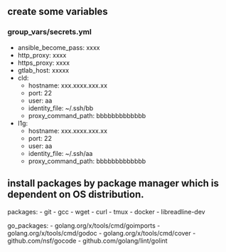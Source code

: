 ## create some variables
### group_vars/secrets.yml
- ansible_become_pass: xxxx
- http_proxy: xxxx
- https_proxy: xxxx
- gtlab_host: xxxxx
- cld:
  - hostname: xxx.xxxx.xxx.xx
  - port: 22
  - user: aa
  - identity_file: ~/.ssh/bb
  - proxy_command_path: bbbbbbbbbbbbb
- l1g:
  - hostname: xxx.xxxx.xxx.xx
  - port: 22
  - user: aa
  - identity_file: ~/.ssh/aa
  - proxy_command_path: bbbbbbbbbbbbb

## install packages by package manager which is dependent on OS distribution.
packages:
    - git
    - gcc
    - wget
    - curl
    - tmux
    - docker
    - libreadline-dev

go_packages:
    - golang.org/x/tools/cmd/goimports
    - golang.org/x/tools/cmd/godoc
    - golang.org/x/tools/cmd/cover
    - github.com/nsf/gocode
    - github.com/golang/lint/golint
